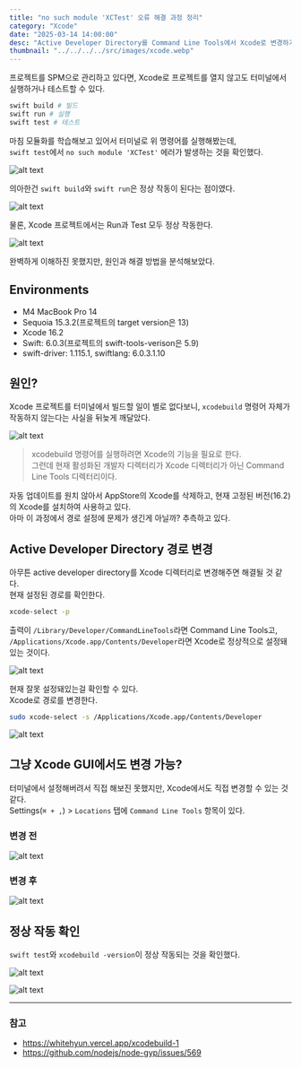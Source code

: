 ```yaml
---
title: "no such module 'XCTest' 오류 해결 과정 정리"
category: "Xcode"
date: "2025-03-14 14:00:00"
desc: "Active Developer Directory를 Command Line Tools에서 Xcode로 변경하기"
thumbnail: "../../../../src/images/xcode.webp"
---
```


프로젝트를 SPM으로 관리하고 있다면, Xcode로 프로젝트를 열지 않고도 터미널에서 실행하거나 테스트할 수 있다.

```bash
swift build # 빌드
swift run # 실행
swift test # 테스트
```

마침 모듈화를 학습해보고 있어서 터미널로 위 명령어를 실행해봤는데,<br>
`swift test`에서 `no such module 'XCTest'` 에러가 발생하는 것을 확인했다.

![alt text](image-10.png)

의아한건 `swift build`와 `swift run`은 정상 작동이 된다는 점이였다.

![alt text](image-1.png)

물론, Xcode 프로젝트에서는 Run과 Test 모두 정상 작동한다.

![alt text](image-2.png)

완벽하게 이해하진 못했지만, 원인과 해결 방법을 분석해보았다.

## Environments

* M4 MacBook Pro 14
* Sequoia 15.3.2(프로젝트의 target version은 13)
* Xcode 16.2
* Swift: 6.0.3(프로젝트의 swift-tools-verison은 5.9)
* swift-driver: 1.115.1, swiftlang: 6.0.3.1.10

## 원인?

Xcode 프로젝트를 터미널에서 빌드할 일이 별로 없다보니, `xcodebuild` 명령어 자체가 작동하지 않는다는 사실을 뒤늦게 깨달았다.

![alt text](image-3.png)

> xcodebuild 명령어를 실행하려면 Xcode의 기능을 필요로 한다.<br>
> 그런데 현재 활성화된 개발자 디렉터리가 Xcode 디렉터리가 아닌 Command Line Tools 디렉터리이다.

자동 업데이트를 원치 않아서 AppStore의 Xcode를 삭제하고, 현재 고정된 버전(16.2)의 Xcode를 설치하여 사용하고 있다.<br>
아마 이 과정에서 경로 설정에 문제가 생긴게 아닐까? 추측하고 있다.

## Active Developer Directory 경로 변경

아무튼 active developer directory를 Xcode 디렉터리로 변경해주면 해결될 것 같다.<br>
현재 설정된 경로를 확인한다.

```bash
xcode-select -p
```

출력이 `/Library/Developer/CommandLineTools`라면 Command Line Tools고,<br>
`/Applications/Xcode.app/Contents/Developer`라면 Xcode로 정상적으로 설정돼있는 것이다.

![alt text](image-4.png)

현재 잘못 설정돼있는걸 확인할 수 있다.<br>
Xcode로 경로를 변경한다.

```bash
sudo xcode-select -s /Applications/Xcode.app/Contents/Developer
```

![alt text](image-5.png)

## 그냥 Xcode GUI에서도 변경 가능?

터미널에서 설정해버려서 직접 해보진 못했지만, Xcode에서도 직접 변경할 수 있는 것 같다.<br>
Settings(`⌘ + ,`) > `Locations` 탭에 `Command Line Tools` 항목이 있다.

### 변경 전

![alt text](image-7.png)

### 변경 후

![alt text](image-6.png)

## 정상 작동 확인

`swift test`와 `xcodebuild -version`이 정상 작동되는 것을 확인했다.

![alt text](image-8.png)

![alt text](image-9.png)

---

### 참고

- https://whitehyun.vercel.app/xcodebuild-1
- https://github.com/nodejs/node-gyp/issues/569
